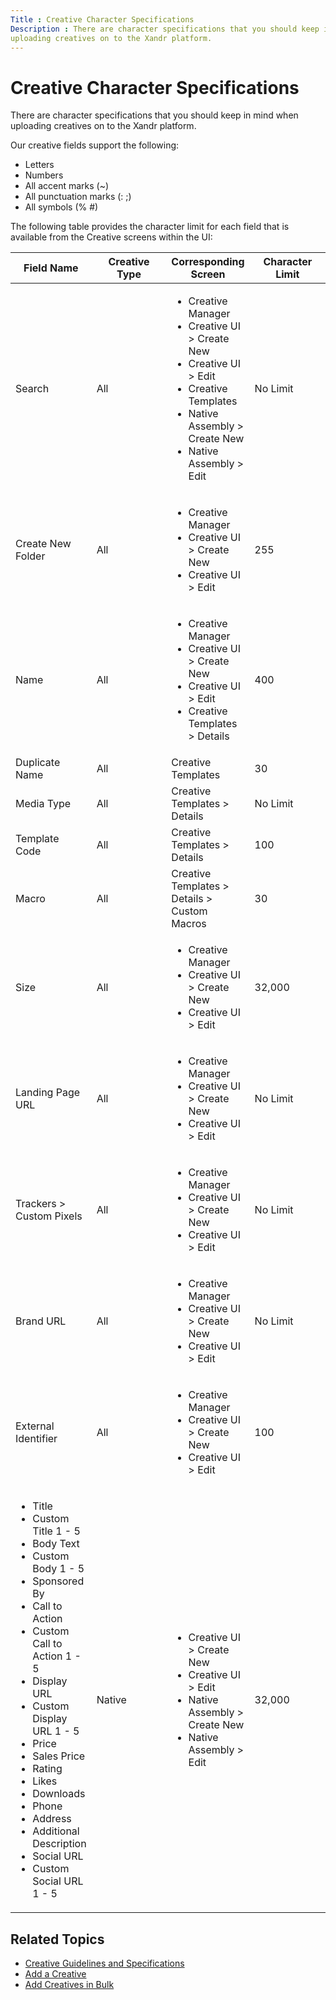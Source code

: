 ```yaml
---
Title : Creative Character Specifications
Description : There are character specifications that you should keep in mind when
uploading creatives on to the Xandr platform.
---
```



# Creative Character Specifications



There are character specifications that you should keep in mind when
uploading creatives on to the Xandr platform.





Our creative fields support the following:

- Letters
- Numbers
- All accent marks (~)
- All punctuation marks (: ;)
- All symbols (% \#)







The following table provides the character limit for each field that is
available from the Creative screens within the
UI:



<table id="creative-character-specifications__table_sbc_pfz_jgb"
class="table frame-all">
<colgroup>
<col style="width: 25%" />
<col style="width: 25%" />
<col style="width: 25%" />
<col style="width: 25%" />
</colgroup>
<thead class="thead">
<tr class="header row">
<th id="creative-character-specifications__table_sbc_pfz_jgb__entry__1"
class="entry">Field Name</th>
<th id="creative-character-specifications__table_sbc_pfz_jgb__entry__2"
class="entry">Creative Type</th>
<th id="creative-character-specifications__table_sbc_pfz_jgb__entry__3"
class="entry">Corresponding Screen</th>
<th id="creative-character-specifications__table_sbc_pfz_jgb__entry__4"
class="entry">Character Limit</th>
</tr>
</thead>
<tbody class="tbody">
<tr class="odd row">
<td class="entry"
headers="creative-character-specifications__table_sbc_pfz_jgb__entry__1"><span
class="ph uicontrol">Search</td>
<td class="entry"
headers="creative-character-specifications__table_sbc_pfz_jgb__entry__2">All</td>
<td class="entry"
headers="creative-character-specifications__table_sbc_pfz_jgb__entry__3"><ul>
<li>Creative Manager</li>
<li>Creative UI
 &gt; Create New</li>
<li>Creative
UI &gt; Edit</li>
<li>Creative Templates</li>
<li>Native
Assembly &gt; Create
New</li>
<li>Native
Assembly  &gt; Edit</li>
</ul></td>
<td class="entry"
headers="creative-character-specifications__table_sbc_pfz_jgb__entry__4">No
Limit</td>
</tr>
<tr class="even row">
<td class="entry"
headers="creative-character-specifications__table_sbc_pfz_jgb__entry__1"><span
class="ph uicontrol">Create New Folder</td>
<td class="entry"
headers="creative-character-specifications__table_sbc_pfz_jgb__entry__2">All</td>
<td class="entry"
headers="creative-character-specifications__table_sbc_pfz_jgb__entry__3"><ul>
<li>Creative Manager</li>
<li>Creative UI
 &gt; Create New</li>
<li>Creative
UI &gt; Edit</li>
</ul></td>
<td class="entry"
headers="creative-character-specifications__table_sbc_pfz_jgb__entry__4">255</td>
</tr>
<tr class="odd row">
<td class="entry"
headers="creative-character-specifications__table_sbc_pfz_jgb__entry__1"><span
class="ph uicontrol">Name</td>
<td class="entry"
headers="creative-character-specifications__table_sbc_pfz_jgb__entry__2">All</td>
<td class="entry"
headers="creative-character-specifications__table_sbc_pfz_jgb__entry__3"><ul>
<li>Creative Manager</li>
<li>Creative UI
 &gt; Create New</li>
<li>Creative
UI &gt; Edit</li>
<li>Creative
Templates &gt; <span
class="ph uicontrol">Details</li>
</ul></td>
<td class="entry"
headers="creative-character-specifications__table_sbc_pfz_jgb__entry__4">400</td>
</tr>
<tr class="even row">
<td class="entry"
headers="creative-character-specifications__table_sbc_pfz_jgb__entry__1"><span
class="ph uicontrol">Duplicate Name</td>
<td class="entry"
headers="creative-character-specifications__table_sbc_pfz_jgb__entry__2">All</td>
<td class="entry"
headers="creative-character-specifications__table_sbc_pfz_jgb__entry__3"><span
class="keyword wintitle">Creative Templates</td>
<td class="entry"
headers="creative-character-specifications__table_sbc_pfz_jgb__entry__4">30</td>
</tr>
<tr class="odd row">
<td class="entry"
headers="creative-character-specifications__table_sbc_pfz_jgb__entry__1"><span
class="ph uicontrol">Media Type</td>
<td class="entry"
headers="creative-character-specifications__table_sbc_pfz_jgb__entry__2">All</td>
<td class="entry"
headers="creative-character-specifications__table_sbc_pfz_jgb__entry__3"><span
class="ph menucascade">Creative
Templates &gt; <span
class="ph uicontrol">Details</td>
<td class="entry"
headers="creative-character-specifications__table_sbc_pfz_jgb__entry__4">No
Limit</td>
</tr>
<tr class="even row">
<td class="entry"
headers="creative-character-specifications__table_sbc_pfz_jgb__entry__1"><span
class="ph uicontrol">Template Code</td>
<td class="entry"
headers="creative-character-specifications__table_sbc_pfz_jgb__entry__2">All</td>
<td class="entry"
headers="creative-character-specifications__table_sbc_pfz_jgb__entry__3"><span
class="ph menucascade">Creative
Templates &gt; <span
class="ph uicontrol">Details</td>
<td class="entry"
headers="creative-character-specifications__table_sbc_pfz_jgb__entry__4">100</td>
</tr>
<tr class="odd row">
<td class="entry"
headers="creative-character-specifications__table_sbc_pfz_jgb__entry__1"><span
class="ph uicontrol">Macro</td>
<td class="entry"
headers="creative-character-specifications__table_sbc_pfz_jgb__entry__2">All</td>
<td class="entry"
headers="creative-character-specifications__table_sbc_pfz_jgb__entry__3"><span
class="ph menucascade">Creative
Templates &gt; Details &gt;
Custom Macros</td>
<td class="entry"
headers="creative-character-specifications__table_sbc_pfz_jgb__entry__4">30</td>
</tr>
<tr class="even row">
<td class="entry"
headers="creative-character-specifications__table_sbc_pfz_jgb__entry__1"><span
class="ph uicontrol">Size</td>
<td class="entry"
headers="creative-character-specifications__table_sbc_pfz_jgb__entry__2">All</td>
<td class="entry"
headers="creative-character-specifications__table_sbc_pfz_jgb__entry__3"><ul>
<li>Creative Manager</li>
<li>Creative UI
 &gt; Create New</li>
<li>Creative
UI &gt; Edit</li>
</ul></td>
<td class="entry"
headers="creative-character-specifications__table_sbc_pfz_jgb__entry__4">32,000</td>
</tr>
<tr class="odd row">
<td class="entry"
headers="creative-character-specifications__table_sbc_pfz_jgb__entry__1"><span
class="ph uicontrol">Landing Page URL</td>
<td class="entry"
headers="creative-character-specifications__table_sbc_pfz_jgb__entry__2">All</td>
<td class="entry"
headers="creative-character-specifications__table_sbc_pfz_jgb__entry__3"><ul>
<li>Creative Manager</li>
<li>Creative UI
 &gt; Create New</li>
<li>Creative
UI &gt; Edit</li>
</ul></td>
<td class="entry"
headers="creative-character-specifications__table_sbc_pfz_jgb__entry__4">No
Limit</td>
</tr>
<tr class="even row">
<td class="entry"
headers="creative-character-specifications__table_sbc_pfz_jgb__entry__1"><span
class="ph menucascade">Trackers  &gt;
Custom Pixels</td>
<td class="entry"
headers="creative-character-specifications__table_sbc_pfz_jgb__entry__2">All</td>
<td class="entry"
headers="creative-character-specifications__table_sbc_pfz_jgb__entry__3"><ul>
<li>Creative Manager</li>
<li>Creative UI
 &gt; Create New</li>
<li>Creative
UI &gt; Edit</li>
</ul></td>
<td class="entry"
headers="creative-character-specifications__table_sbc_pfz_jgb__entry__4">No
Limit</td>
</tr>
<tr class="odd row">
<td class="entry"
headers="creative-character-specifications__table_sbc_pfz_jgb__entry__1"><span
class="ph uicontrol">Brand URL</td>
<td class="entry"
headers="creative-character-specifications__table_sbc_pfz_jgb__entry__2">All</td>
<td class="entry"
headers="creative-character-specifications__table_sbc_pfz_jgb__entry__3"><ul>
<li>Creative Manager</li>
<li>Creative UI
 &gt; Create New</li>
<li>Creative
UI &gt; Edit</li>
</ul></td>
<td class="entry"
headers="creative-character-specifications__table_sbc_pfz_jgb__entry__4">No
Limit</td>
</tr>
<tr class="even row">
<td class="entry"
headers="creative-character-specifications__table_sbc_pfz_jgb__entry__1"><span
class="ph uicontrol">External Identifier</td>
<td class="entry"
headers="creative-character-specifications__table_sbc_pfz_jgb__entry__2">All</td>
<td class="entry"
headers="creative-character-specifications__table_sbc_pfz_jgb__entry__3"><ul>
<li>Creative Manager</li>
<li>Creative UI
 &gt; Create New</li>
<li>Creative
UI &gt; Edit</li>
</ul></td>
<td class="entry"
headers="creative-character-specifications__table_sbc_pfz_jgb__entry__4">100</td>
</tr>
<tr class="odd row">
<td class="entry"
headers="creative-character-specifications__table_sbc_pfz_jgb__entry__1"><ul>
<li>Title</li>
<li>Custom Title 1 - 5</li>
<li>Body Text</li>
<li>Custom Body 1 - 5</li>
<li>Sponsored By</li>
<li>Call to Action</li>
<li>Custom Call to Action 1 - 5</li>
<li>Display URL</li>
<li>Custom Display URL 1 - 5</li>
<li>Price</li>
<li>Sales Price</li>
<li>Rating</li>
<li>Likes</li>
<li>Downloads</li>
<li>Phone</li>
<li>Address</li>
<li>Additional Description</li>
<li>Social URL</li>
<li>Custom Social URL 1 - 5</li>
</ul></td>
<td class="entry"
headers="creative-character-specifications__table_sbc_pfz_jgb__entry__2">Native</td>
<td class="entry"
headers="creative-character-specifications__table_sbc_pfz_jgb__entry__3"><ul>
<li>Creative UI
 &gt; Create New</li>
<li>Creative
UI &gt; Edit</li>
<li>Native
Assembly &gt; Create
New</li>
<li>Native
Assembly &gt; Edit</li>
</ul></td>
<td class="entry"
headers="creative-character-specifications__table_sbc_pfz_jgb__entry__4">32,000</td>
</tr>
</tbody>
</table>




## Related Topics

- <a href="creative-guidelines-and-specifications.md" class="xref"
  title="To serve on the Xandr platform and other third-party platforms, all creatives must adhere to the guidelines and specifications listed here, our creative standards, and any other guidelines that may apply.">Creative
  Guidelines and Specifications</a>
- <a href="add-a-creative.md" class="xref"
  title="You can add a creative by either uploading a spreadsheet or the creative files directly from your computer. Only secure content is supported.">Add
  a Creative</a>
- <a href="add-creatives-in-bulk.md" class="xref"
  title="You can add multiple third-party, hosted, and native creatives to the Creative Manager simultaneously by either uploading a spreadsheet or the creative files directly from your computer. Only secure content is supported.">Add
  Creatives in Bulk</a>






